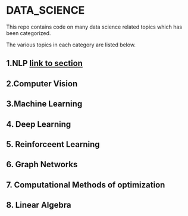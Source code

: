 # DATA_SCIENCE


This repo contains code on many data science related topics which has been categorized.



The various topics in each category are listed below.


## 1.NLP [link to section](nlp/readme.md)


## 2.Computer Vision


## 3.Machine Learning


## 4. Deep Learning


## 5. Reinforceent Learning 



## 6. Graph Networks


## 7. Computational Methods of optimization


## 8. Linear Algebra
